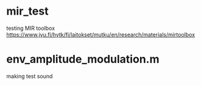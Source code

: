 # mir_test
testing MIR toolbox 
https://www.jyu.fi/hytk/fi/laitokset/mutku/en/research/materials/mirtoolbox

# env_amplitude_modulation.m
making test sound
